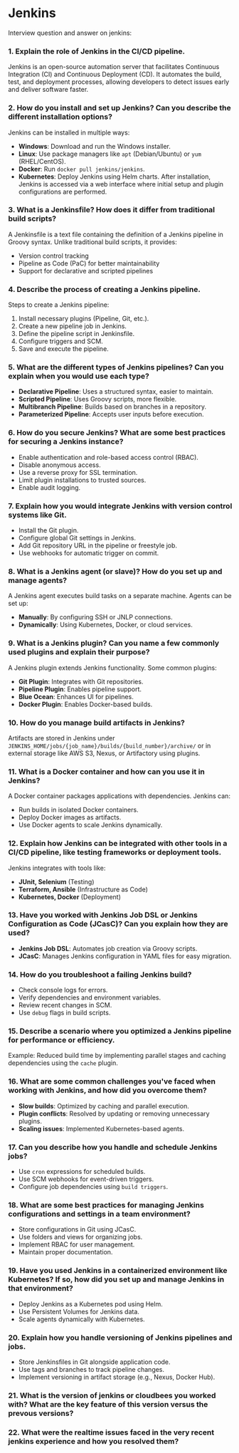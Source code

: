 # Jenkins

Interview question and answer on jenkins:

### 1. Explain the role of Jenkins in the CI/CD pipeline.
Jenkins is an open-source automation server that facilitates Continuous Integration (CI) and Continuous Deployment (CD). It automates the build, test, and deployment processes, allowing developers to detect issues early and deliver software faster.

### 2. How do you install and set up Jenkins? Can you describe the different installation options?
Jenkins can be installed in multiple ways:
- **Windows**: Download and run the Windows installer.
- **Linux**: Use package managers like `apt` (Debian/Ubuntu) or `yum` (RHEL/CentOS).
- **Docker**: Run `docker pull jenkins/jenkins`.
- **Kubernetes**: Deploy Jenkins using Helm charts.
After installation, Jenkins is accessed via a web interface where initial setup and plugin configurations are performed.

### 3. What is a Jenkinsfile? How does it differ from traditional build scripts?
A Jenkinsfile is a text file containing the definition of a Jenkins pipeline in Groovy syntax. Unlike traditional build scripts, it provides:
- Version control tracking
- Pipeline as Code (PaC) for better maintainability
- Support for declarative and scripted pipelines

### 4. Describe the process of creating a Jenkins pipeline.
Steps to create a Jenkins pipeline:
1. Install necessary plugins (Pipeline, Git, etc.).
2. Create a new pipeline job in Jenkins.
3. Define the pipeline script in Jenkinsfile.
4. Configure triggers and SCM.
5. Save and execute the pipeline.

### 5. What are the different types of Jenkins pipelines? Can you explain when you would use each type?
- **Declarative Pipeline**: Uses a structured syntax, easier to maintain.
- **Scripted Pipeline**: Uses Groovy scripts, more flexible.
- **Multibranch Pipeline**: Builds based on branches in a repository.
- **Parameterized Pipeline**: Accepts user inputs before execution.

### 6. How do you secure Jenkins? What are some best practices for securing a Jenkins instance?
- Enable authentication and role-based access control (RBAC).
- Disable anonymous access.
- Use a reverse proxy for SSL termination.
- Limit plugin installations to trusted sources.
- Enable audit logging.

### 7. Explain how you would integrate Jenkins with version control systems like Git.
- Install the Git plugin.
- Configure global Git settings in Jenkins.
- Add Git repository URL in the pipeline or freestyle job.
- Use webhooks for automatic trigger on commit.

### 8. What is a Jenkins agent (or slave)? How do you set up and manage agents?
A Jenkins agent executes build tasks on a separate machine. Agents can be set up:
- **Manually**: By configuring SSH or JNLP connections.
- **Dynamically**: Using Kubernetes, Docker, or cloud services.

### 9. What is a Jenkins plugin? Can you name a few commonly used plugins and explain their purpose?
A Jenkins plugin extends Jenkins functionality. Some common plugins:
- **Git Plugin**: Integrates with Git repositories.
- **Pipeline Plugin**: Enables pipeline support.
- **Blue Ocean**: Enhances UI for pipelines.
- **Docker Plugin**: Enables Docker-based builds.

### 10. How do you manage build artifacts in Jenkins?
Artifacts are stored in Jenkins under `JENKINS_HOME/jobs/{job_name}/builds/{build_number}/archive/` or in external storage like AWS S3, Nexus, or Artifactory using plugins.

### 11. What is a Docker container and how can you use it in Jenkins?
A Docker container packages applications with dependencies. Jenkins can:
- Run builds in isolated Docker containers.
- Deploy Docker images as artifacts.
- Use Docker agents to scale Jenkins dynamically.

### 12. Explain how Jenkins can be integrated with other tools in a CI/CD pipeline, like testing frameworks or deployment tools.
Jenkins integrates with tools like:
- **JUnit, Selenium** (Testing)
- **Terraform, Ansible** (Infrastructure as Code)
- **Kubernetes, Docker** (Deployment)

### 13. Have you worked with Jenkins Job DSL or Jenkins Configuration as Code (JCasC)? Can you explain how they are used?
- **Jenkins Job DSL**: Automates job creation via Groovy scripts.
- **JCasC**: Manages Jenkins configuration in YAML files for easy migration.

### 14. How do you troubleshoot a failing Jenkins build?
- Check console logs for errors.
- Verify dependencies and environment variables.
- Review recent changes in SCM.
- Use `debug` flags in build scripts.

### 15. Describe a scenario where you optimized a Jenkins pipeline for performance or efficiency.
Example: Reduced build time by implementing parallel stages and caching dependencies using the `cache` plugin.

### 16. What are some common challenges you've faced when working with Jenkins, and how did you overcome them?
- **Slow builds**: Optimized by caching and parallel execution.
- **Plugin conflicts**: Resolved by updating or removing unnecessary plugins.
- **Scaling issues**: Implemented Kubernetes-based agents.

### 17. Can you describe how you handle and schedule Jenkins jobs?
- Use `cron` expressions for scheduled builds.
- Use SCM webhooks for event-driven triggers.
- Configure job dependencies using `build triggers`.

### 18. What are some best practices for managing Jenkins configurations and settings in a team environment?
- Store configurations in Git using JCasC.
- Use folders and views for organizing jobs.
- Implement RBAC for user management.
- Maintain proper documentation.

### 19. Have you used Jenkins in a containerized environment like Kubernetes? If so, how did you set up and manage Jenkins in that environment?
- Deploy Jenkins as a Kubernetes pod using Helm.
- Use Persistent Volumes for Jenkins data.
- Scale agents dynamically with Kubernetes.

### 20. Explain how you handle versioning of Jenkins pipelines and jobs.
- Store Jenkinsfiles in Git alongside application code.
- Use tags and branches to track pipeline changes.
- Implement versioning in artifact storage (e.g., Nexus, Docker Hub).

### 21. What is the version of jenkins or cloudbees you worked with? What are the key feature of this version versus the prevous versions?


### 22. What were the realtime issues faced in the very recent jenkins experience and how you resolved them?